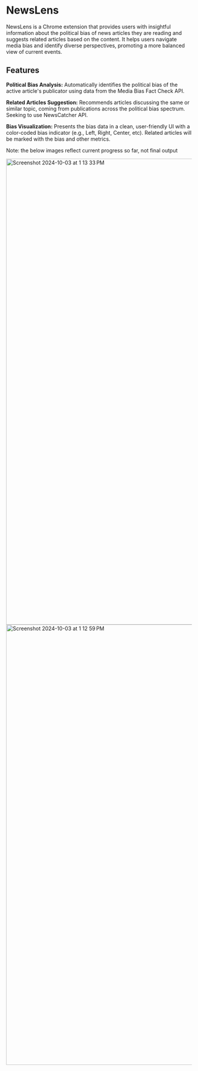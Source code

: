 
# **NewsLens**

NewsLens is a Chrome extension that provides users with insightful information about the political bias of news articles they are reading and suggests related articles based on the content. It helps users navigate media bias and identify diverse perspectives, promoting a more balanced view of current events.

## **Features**

**Political Bias Analysis:** Automatically identifies the political bias of the active article's publicator using data from the Media Bias Fact Check API.

**Related Articles Suggestion:** Recommends articles discussing the same or similar topic, coming from publications across the political bias spectrum. Seeking to use NewsCatcher API.

**Bias Visualization:** Presents the bias data in a clean, user-friendly UI with a color-coded bias indicator (e.g., Left, Right, Center, etc). Related articles will be marked with the bias and other metrics.

Note: the below images reflect current progress so far, not final output

<img width="1261" alt="Screenshot 2024-10-03 at 1 13 33 PM" src="https://github.com/user-attachments/assets/a0df9c37-5785-49f6-bf5d-2892c34a4125">
<img width="1192" alt="Screenshot 2024-10-03 at 1 12 59 PM" src="https://github.com/user-attachments/assets/a82818df-9012-4f22-ac44-89fd97ab7435">


